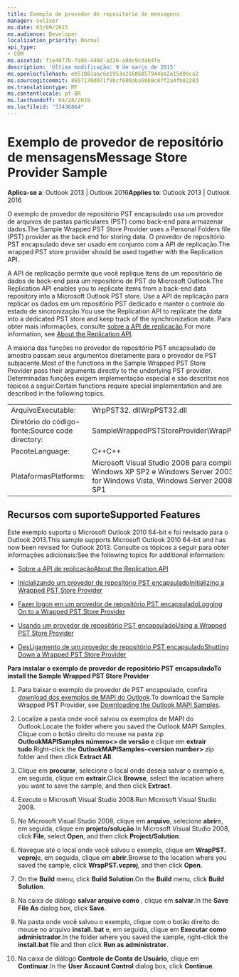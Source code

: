 ```yaml
---
title: Exemplo de provedor de repositório de mensagens
manager: soliver
ms.date: 03/09/2015
ms.audience: Developer
localization_priority: Normal
api_type:
- COM
ms.assetid: f1e4077b-7a95-440d-a326-a8dc9cdab4fe
description: 'Última modificação: 9 de março de 2015'
ms.openlocfilehash: eb51881aac6e1953a21686857944ba2a15d0dca2
ms.sourcegitcommit: 8657170d071f9bcf680aba50b9c07f2a4fb82283
ms.translationtype: MT
ms.contentlocale: pt-BR
ms.lasthandoff: 04/28/2019
ms.locfileid: "33436864"
---
```

# <a name="message-store-provider-sample"></a><span data-ttu-id="4d3cf-103">Exemplo de provedor de repositório de mensagens</span><span class="sxs-lookup"><span data-stu-id="4d3cf-103">Message Store Provider Sample</span></span>

  
  
<span data-ttu-id="4d3cf-104">**Aplica-se a**: Outlook 2013 | Outlook 2016</span><span class="sxs-lookup"><span data-stu-id="4d3cf-104">**Applies to**: Outlook 2013 | Outlook 2016</span></span> 
  
<span data-ttu-id="4d3cf-105">O exemplo de provedor de repositório PST encapsulado usa um provedor de arquivos de pastas particulares (PST) como back-end para armazenar dados.</span><span class="sxs-lookup"><span data-stu-id="4d3cf-105">The Sample Wrapped PST Store Provider uses a Personal Folders file (PST) provider as the back end for storing data.</span></span> <span data-ttu-id="4d3cf-106">O provedor de repositório PST encapsulado deve ser usado em conjunto com a API de replicação.</span><span class="sxs-lookup"><span data-stu-id="4d3cf-106">The wrapped PST store provider should be used together with the Replication API.</span></span> 
  
<span data-ttu-id="4d3cf-107">A API de replicação permite que você replique itens de um repositório de dados de back-end para um repositório de PST do Microsoft Outlook.</span><span class="sxs-lookup"><span data-stu-id="4d3cf-107">The Replication API enables you to replicate items from a back-end data repository into a Microsoft Outlook PST store.</span></span> <span data-ttu-id="4d3cf-108">Use a API de replicação para replicar os dados em um repositório PST dedicado e manter o controle do estado de sincronização.</span><span class="sxs-lookup"><span data-stu-id="4d3cf-108">You use the Replication API to replicate the data into a dedicated PST store and keep track of the synchronization state.</span></span> <span data-ttu-id="4d3cf-109">Para obter mais informações, consulte [sobre a API de replicação](about-the-replication-api.md).</span><span class="sxs-lookup"><span data-stu-id="4d3cf-109">For more information, see [About the Replication API](about-the-replication-api.md).</span></span>
  
<span data-ttu-id="4d3cf-110">A maioria das funções no provedor de repositório PST encapsulado de amostra passam seus argumentos diretamente para o provedor de PST subjacente.</span><span class="sxs-lookup"><span data-stu-id="4d3cf-110">Most of the functions in the Sample Wrapped PST Store Provider pass their arguments directly to the underlying PST provider.</span></span> <span data-ttu-id="4d3cf-111">Determinadas funções exigem implementação especial e são descritos nos tópicos a seguir.</span><span class="sxs-lookup"><span data-stu-id="4d3cf-111">Certain functions require special implementation and are described in the following topics.</span></span>
  
|||
|:-----|:-----|
|<span data-ttu-id="4d3cf-112">Arquivo</span><span class="sxs-lookup"><span data-stu-id="4d3cf-112">Executable:</span></span>  <br/> |<span data-ttu-id="4d3cf-113">WrpPST32. dll</span><span class="sxs-lookup"><span data-stu-id="4d3cf-113">WrpPST32.dll</span></span>  <br/> |
|<span data-ttu-id="4d3cf-114">Diretório do código-fonte:</span><span class="sxs-lookup"><span data-stu-id="4d3cf-114">Source code directory:</span></span>  <br/> |<span data-ttu-id="4d3cf-115">SampleWrappedPSTStoreProvider\WrapPST</span><span class="sxs-lookup"><span data-stu-id="4d3cf-115">SampleWrappedPSTStoreProvider\WrapPST</span></span>  <br/> |
|<span data-ttu-id="4d3cf-116">Pacote</span><span class="sxs-lookup"><span data-stu-id="4d3cf-116">Language:</span></span>  <br/> |<span data-ttu-id="4d3cf-117">C++</span><span class="sxs-lookup"><span data-stu-id="4d3cf-117">C++</span></span>  <br/> |
|<span data-ttu-id="4d3cf-118">Plataformas</span><span class="sxs-lookup"><span data-stu-id="4d3cf-118">Platforms:</span></span>  <br/> |<span data-ttu-id="4d3cf-119">Microsoft Visual Studio 2008 para compilar para Windows Vista, Windows Server 2008, Windows XP SP2 e Windows Server 2003 SP1</span><span class="sxs-lookup"><span data-stu-id="4d3cf-119">Microsoft Visual Studio 2008 to compile for Windows Vista, Windows Server 2008, Windows XP SP2, and Windows Server 2003 SP1</span></span>  <br/> |
   
## <a name="supported-features"></a><span data-ttu-id="4d3cf-120">Recursos com suporte</span><span class="sxs-lookup"><span data-stu-id="4d3cf-120">Supported Features</span></span>

<span data-ttu-id="4d3cf-121">Este exemplo suporta o Microsoft Outlook 2010 64-bit e foi revisado para o Outlook 2013.</span><span class="sxs-lookup"><span data-stu-id="4d3cf-121">This sample supports Microsoft Outlook 2010 64-bit and has now been revised for Outlook 2013.</span></span> <span data-ttu-id="4d3cf-122">Consulte os tópicos a seguir para obter informações adicionais:</span><span class="sxs-lookup"><span data-stu-id="4d3cf-122">See the following topics for additional information:</span></span>
  
- [<span data-ttu-id="4d3cf-123">Sobre a API de replicação</span><span class="sxs-lookup"><span data-stu-id="4d3cf-123">About the Replication API</span></span>](about-the-replication-api.md)
    
- [<span data-ttu-id="4d3cf-124">Inicializando um provedor de repositório PST encapsulado</span><span class="sxs-lookup"><span data-stu-id="4d3cf-124">Initializing a Wrapped PST Store Provider</span></span>](initializing-a-wrapped-pst-store-provider.md)
    
- [<span data-ttu-id="4d3cf-125">Fazer logon em um provedor de repositório PST encapsulado</span><span class="sxs-lookup"><span data-stu-id="4d3cf-125">Logging On to a Wrapped PST Store Provider</span></span>](logging-on-to-a-wrapped-pst-store-provider.md)
    
- [<span data-ttu-id="4d3cf-126">Usando um provedor de repositório PST encapsulado</span><span class="sxs-lookup"><span data-stu-id="4d3cf-126">Using a Wrapped PST Store Provider</span></span>](using-a-wrapped-pst-store-provider.md)
    
- [<span data-ttu-id="4d3cf-127">DesLigamento de um provedor de repositório PST encapsulado</span><span class="sxs-lookup"><span data-stu-id="4d3cf-127">Shutting Down a Wrapped PST Store Provider</span></span>](shutting-down-a-wrapped-pst-store-provider.md)
    
 <span data-ttu-id="4d3cf-128">**Para instalar o exemplo de provedor de repositório PST encapsulado**</span><span class="sxs-lookup"><span data-stu-id="4d3cf-128">**To install the Sample Wrapped PST Store Provider**</span></span>
  
1. <span data-ttu-id="4d3cf-129">Para baixar o exemplo de provedor de PST encapsulado, confira [download dos exemplos de MAPI do Outlook](downloading-the-outlook-mapi-samples.md).</span><span class="sxs-lookup"><span data-stu-id="4d3cf-129">To download the Sample Wrapped PST Provider, see [Downloading the Outlook MAPI Samples](downloading-the-outlook-mapi-samples.md).</span></span>
    
2. <span data-ttu-id="4d3cf-130">Localize a pasta onde você salvou os exemplos de MAPI do Outlook.</span><span class="sxs-lookup"><span data-stu-id="4d3cf-130">Locate the folder where you saved the Outlook MAPI Samples.</span></span> <span data-ttu-id="4d3cf-131">Clique com o botão direito do mouse na pasta zip **OutlookMAPISamples número\<\> de versão** e clique em **extrair tudo**.</span><span class="sxs-lookup"><span data-stu-id="4d3cf-131">Right-click the **OutlookMAPISamples-\<version number\>** zip folder and then click **Extract All**.</span></span>
    
3. <span data-ttu-id="4d3cf-132">Clique em **procurar**, selecione o local onde deseja salvar o exemplo e, em seguida, clique em **extrair**.</span><span class="sxs-lookup"><span data-stu-id="4d3cf-132">Click **Browse**, select the location where you want to save the sample, and then click **Extract**.</span></span>
    
4. <span data-ttu-id="4d3cf-133">Execute o Microsoft Visual Studio 2008.</span><span class="sxs-lookup"><span data-stu-id="4d3cf-133">Run Microsoft Visual Studio 2008.</span></span>
    
5. <span data-ttu-id="4d3cf-134">No Microsoft Visual Studio 2008, clique em **arquivo**, selecione **abrir**e, em seguida, clique em **projeto/solução**.</span><span class="sxs-lookup"><span data-stu-id="4d3cf-134">In Microsoft Visual Studio 2008, click **File**, select **Open**, and then click **Project/Solution**.</span></span>
    
6. <span data-ttu-id="4d3cf-135">Navegue até o local onde você salvou o exemplo, clique em **WrapPST. vcproj**e, em seguida, clique em **abrir**.</span><span class="sxs-lookup"><span data-stu-id="4d3cf-135">Browse to the location where you saved the sample, click **WrapPST.vcproj**, and then click **Open**.</span></span>
    
7. <span data-ttu-id="4d3cf-136">On the **Build** menu, click **Build Solution**.</span><span class="sxs-lookup"><span data-stu-id="4d3cf-136">On the **Build** menu, click **Build Solution**.</span></span>
    
8. <span data-ttu-id="4d3cf-137">Na caixa de diálogo **salvar arquivo como** , clique em **salvar**.</span><span class="sxs-lookup"><span data-stu-id="4d3cf-137">In the **Save File As** dialog box, click **Save**.</span></span>
    
9. <span data-ttu-id="4d3cf-138">Na pasta onde você salvou o exemplo, clique com o botão direito do mouse no arquivo **install. bat** e, em seguida, clique em **Executar como administrador**.</span><span class="sxs-lookup"><span data-stu-id="4d3cf-138">In the folder where you saved the sample, right-click the **install.bat** file and then click **Run as administrator**.</span></span>
    
10. <span data-ttu-id="4d3cf-139">Na caixa de diálogo **Controle de Conta de Usuário**, clique em **Continuar**.</span><span class="sxs-lookup"><span data-stu-id="4d3cf-139">In the **User Account Control** dialog box, click **Continue**.</span></span>
    

